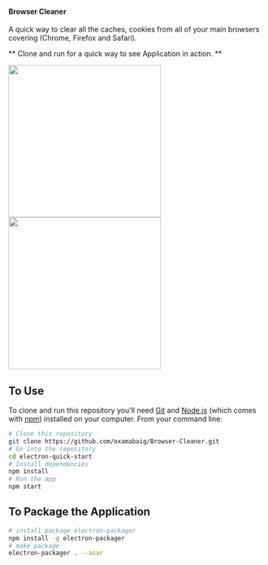 #### Browser Cleaner
A quick way to clear all the caches, cookies from all of your main browsers covering (Chrome, Firefox and Safari).

** Clone and run for a quick way to see Application in action. **

<img width="300" height="300" src="https://github.com/usama-akram-gt/Browser-Cleaner/tree/master/Demo/frame2.gif"/>
<img width="300" height="300" src="https://github.com/usama-akram-gt/Browser-Cleaner/tree/master/Demo/frame1.gif"/>

## To Use

To clone and run this repository you'll need [Git](https://git-scm.com) and [Node.js](https://nodejs.org/en/download/) (which comes with [npm](http://npmjs.com)) installed on your computer. From your command line:

```bash
# Clone this repository
git clone https://github.com/oxamabaig/Browser-Cleaner.git
# Go into the repository
cd electron-quick-start
# Install dependencies
npm install
# Run the app
npm start
```
## To Package the Application

```bash
# install package electron-packager
npm install -g electron-packager
# make package
electron-packager . --asar
```
